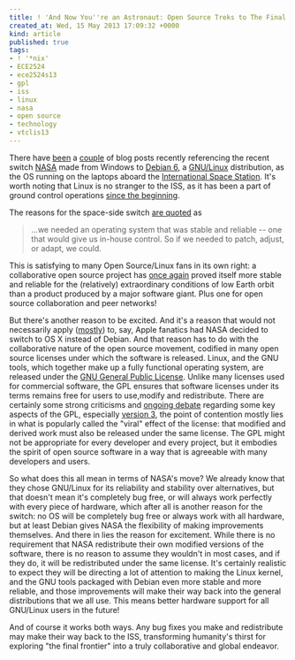 ```yaml
---
title: ! 'And Now You''re an Astronaut: Open Source Treks to The Final Frontier'
created_at: Wed, 15 May 2013 17:09:32 +0000
kind: article
published: true
tags:
- ! '*nix'
- ECE2524
- ece2524s13
- gpl
- iss
- linux
- nasa
- open source
- technology
- vtclis13
---
```


There have [been](http://blogs.lt.vt.edu/leonp/2013/05/08/here-comes-linux/) a [couple](https://blogs.lt.vt.edu/hussaino/2013/05/15/linux-dominating-space/) of blog posts recently referencing the recent switch [NASA](http://www.nasa.gov/) made from Windows to [Debian 6](http://www.debian.org/), a [GNU/Linux](http://www.gnu.org/gnu/linux-and-gnu.html) distribution, as the OS running on the laptops aboard the [International Space Station](http://www.nasa.gov/mission_pages/station/main/index.html). It's worth noting that Linux is no stranger to the ISS, as it has been a part of ground control operations [since the beginning](http://www.linux-magazine.com/w3/issue/12/Linux_on_the_International_Space_Station.pdf%20).

The reasons for the space-side switch [are quoted](http://www.zdnet.com/to-the-space-station-and-beyond-with-linux-7000014958/) as

> ...we needed an operating system that was stable and reliable -- one
> that would give us in-house control. So if we needed to patch,
> adjust, or adapt, we could.

This is satisfying to many Open Source/Linux fans in its own right: a
collaborative open source project has
[once again](http://en.wikipedia.org/wiki/Internet) proved itself more
stable and reliable for the (relatively) extraordinary conditions of low
Earth orbit than a product produced by a major software giant. Plus
one for open source collaboration and peer networks!

<!-- more -->

But there's another reason to be excited. And it's a reason that would
not necessarily apply
([mostly](https://www.youtube.com/watch?v=7XTHdcmjenI#t=9m08s)) to,
say, Apple fanatics had NASA decided to switch to OS X instead of
Debian. And that reason has to do with the collaborative nature of the
open source movement, codified in many open source licenses under
which the software is released. Linux, and the GNU tools, which
together make up a fully functional operating system, are released
under the
[GNU General Public License](http://www.gnu.org/copyleft/gpl.html). Unlike
many licenses used for commercial software, the GPL ensures that
software licenses under its terms remains free for users to use,modify
and redistribute. There are certainly some strong criticisms and
[ongoing debate](https://blogs.oracle.com/roumen/entry/sun_s_criticism_of_gpl)
regarding some key aspects of the GPL, especially
[version 3](http://www.osnews.com/story/19133/Torvalds_Still_Will_Not_License_Linux_Under_GPL_v3/),
the point of contention mostly lies in what is popularly called the
"viral" effect of the license: that modified and derived work must
also be released under the same license. The GPL might not be
appropriate for every developer and every project, but it embodies the
spirit of open source software in a way that is agreeable with many
developers and users.

So what does this all mean in terms of NASA's move? We already know
that they chose GNU/Linux for its reliability and stability over
alternatives, but that doesn't mean it's completely bug free, or will
always work perfectly with every piece of hardware, which after all is
another reason for the switch: no OS will be completely bug free or
always work with all hardware, but at least Debian gives NASA the
flexibility of making improvements themselves. And there in lies the
reason for excitement. While there is no requirement that NASA
redistribute their own modified versions of the software, there is no
reason to assume they wouldn't in most cases, and if they do, it will
be redistributed under the same license. It's certainly realistic to
expect they will be directing a lot of attention to making the Linux
kernel, and the GNU tools packaged with Debian even more stable and
more reliable, and those improvements will make their way back into
the general distributions that we all use. This means better hardware
support for all GNU/Linux users in the future!

And of course it works both ways. Any bug fixes you make and
redistribute may make their way back to the ISS, transforming
humanity's thirst for exploring "the final frontier" into a truly
collaborative and global endeavor.

